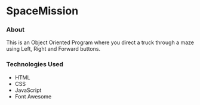 # SpaceMission

### About
This is an Object Oriented Program where you direct a truck through a maze using Left, Right and Forward buttons.

### Technologies Used
* HTML
* CSS
* JavaScript
* Font Awesome
